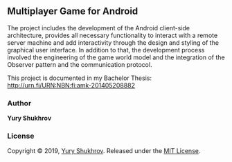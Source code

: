 ## Multiplayer Game for Android ##

The project includes the development of the Android client-side architecture, provides all necessary functionality to interact with a remote server machine and add interactivity through the design and styling of the graphical user interface. In addition to that, the development process involved the engineering of the game world model and the integration of the Observer pattern and the communication protocol.

This project is documented in my Bachelor Thesis:
<http://urn.fi/URN:NBN:fi:amk-201405208882>

### Author

**Yury Shukhrov**

### License

Copyright © 2019, [Yury Shukhrov](https://github.com/yuryshukhrov).
Released under the [MIT License](LICENSE).